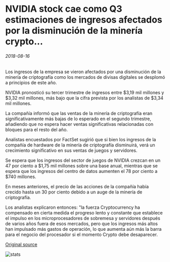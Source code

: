 # NVIDIA stock cae como Q3 estimaciones de ingresos afectados por la disminución de la minería crypto...

###### 2018-08-16

Los ingresos de la empresa se vieron afectados por una disminución de la minería de criptografía como los mercados de divisas digitales se desplomó a principios de este año.

NVIDIA pronosticó su tercer trimestre de ingresos entre $3,19 mil millones y $3,32 mil millones, más bajo que la cifra prevista por los analistas de $3,34 mil millones.

La compañía informó que las ventas de la minería de criptografía eran significativamente más bajas de lo esperado en el segundo trimestre, añadiendo que no espera hacer ventas significativas relacionadas con bloques para el resto del año.

Analistas encuestados por FactSet sugirió que si bien los ingresos de la compañía de hardware de la minería de criptografía disminuirá, verá un crecimiento significativo en sus ventas de juegos y servidores.

Se espera que los ingresos del sector de juegos de NVIDIA crezcan en un 47 por ciento a $1,75 mil millones sobre una base anual, mientras que se espera que los ingresos del centro de datos aumenten el 78 por ciento a $740 millones.

En meses anteriores, el precio de las acciones de la compañía había crecido hasta un 30 por ciento debido a un auge de la minería de criptografía.

Los analistas explicaron entonces: "la fuerza Cryptocurrency ha compensado en cierta medida el progreso lento y constante que establece el impulso en los microprocesadores de sobremesa y servidores después de varios años fuera de esos mercados, pero que los ingresos más altos han impulsado más gastos de operación, lo que aumenta aún más la barra para el negocio del procesador si el momento Crypto debe desaparecer.

[Original source](https://cointelegraph.com/news/nvidia-stock-falls-as-q3-revenue-estimates-hit-by-crypto-mining-decline)

![stats](https://c.statcounter.com/11760860/0/a89fa40b/1/ "stats")